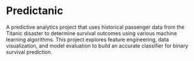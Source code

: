# Predictanic
A predictive analytics project that uses historical passenger data from the Titanic disaster to determine survival outcomes using various machine learning algorithms. This project explores feature engineering, data visualization, and model evaluation to build an accurate classifier for binary survival prediction.
